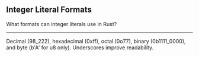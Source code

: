## Integer Literal Formats

What formats can integer literals use in Rust?

---

Decimal (98_222), hexadecimal (0xff), octal (0o77), binary (0b1111_0000), and byte (b'A' for u8 only). Underscores improve readability.

